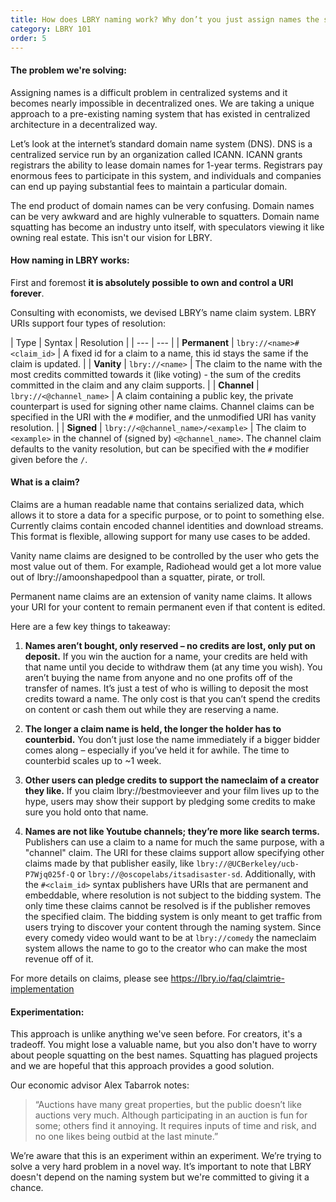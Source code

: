 ```yaml
---
title: How does LBRY naming work? Why don’t you just assign names the same way as internet domains?
category: LBRY 101
order: 5
---
```


#### The problem we're solving:

Assigning names is a difficult problem in centralized systems and it becomes nearly impossible in decentralized ones. We are taking a unique approach to a pre-existing naming system that has existed in centralized architecture in a decentralized way.

Let’s look at the internet’s standard domain name system (DNS). DNS is a centralized service run by an organization called ICANN. ICANN grants registrars the ability to lease domain names for 1-year terms. Registrars pay enormous fees to participate in this system, and individuals and companies can end up paying substantial fees to maintain a particular domain.

The end product of domain names can be very confusing. Domain names can be very awkward and are highly vulnerable to squatters. Domain name squatting has become an industry unto itself, with speculators viewing it like owning real estate.  This isn't our vision for LBRY.

#### How naming in LBRY works:

First and foremost
**it is absolutely possible to own and control a URI forever**.

Consulting with economists, we devised LBRY’s name claim system. LBRY URIs support four types of resolution:

| Type | Syntax | Resolution |
| --- | --- |
| **Permanent** | `lbry://<name>#<claim_id>` | A fixed id for a claim to a name, this id stays the same if the claim is updated. |
| **Vanity** | `lbry://<name>` | The claim to the name with the most credits committed towards it (like voting) - the sum of the credits committed in the claim and any claim supports. |
| **Channel** | `lbry://<@channel_name>` | A claim containing a public key, the private counterpart is used for signing other name claims. Channel claims can be specified in the URI with the `#` modifier, and the unmodified URI has vanity resolution. |
| **Signed** | `lbry://<@channel_name>/<example>` | The claim to `<example>` in the channel of (signed by) `<@channel_name>`. The channel claim defaults to the vanity resolution, but can be specified with the `#` modifier given before the `/`.

#### What is a claim?</br>

Claims are a human readable name that contains serialized data, which allows it to store a data for a specific purpose, or to point to something else.  Currently claims contain encoded channel identities and download streams.  This format is flexible, allowing support for many use cases to be added.

Vanity name claims are designed to be controlled by the user who gets the most value out of them. For example, Radiohead would get a lot more value out of lbry://amoonshapedpool than a squatter, pirate, or troll.

Permanent name claims are an extension of vanity name claims.  It allows your URI for your content to remain permanent even if that content is edited.

Here are a few key things to takeaway:

1. **Names aren’t bought, only reserved – no credits are lost, only put on deposit.** If you win the auction for a name, your credits are held with that name until you decide to withdraw them (at any time you wish). You aren’t buying the name from anyone and no one profits off of the transfer of names. It’s just a test of who is willing to deposit the most credits toward a name. The only cost is that you can’t spend the credits on content or cash them out while they are reserving a name.

2. **The longer a claim name is held, the longer the holder has to counterbid.** You don’t just lose the name immediately if a bigger bidder comes along – especially if you’ve held it for awhile. The time to counterbid scales up to ~1 week.

3. **Other users can pledge credits to support the nameclaim of a creator they like.** If you claim lbry://bestmovieever and your film lives up to the hype, users may show their support by pledging some credits to make sure you hold onto that name.

4. **Names are not like Youtube channels; they’re more like search terms.** Publishers can use a claim to a name for much the same purpose, with a "channel" claim. The URI for these claims support allow specifying other claims made by that publisher easily, like `lbry://@UCBerkeley/ucb-P7Wjq025f-Q` or `lbry://@oscopelabs/itsadisaster-sd`. Additionally, with the `#<claim_id>` syntax publishers have URIs that are permanent and embeddable, where resolution is not subject to the bidding system. The only time these claims cannot be resolved is if the publisher removes the specified claim. The bidding system is only meant to get traffic from users trying to discover your content through the naming system. Since every comedy video would want to be at `lbry://comedy` the nameclaim system allows the name to go to the creator who can make the most revenue off of it.

For more details on claims, please see https://lbry.io/faq/claimtrie-implementation

#### Experimentation:

This approach is unlike anything we've seen before. For creators, it's a tradeoff. You might lose a valuable name, but you also don't have to worry about people squatting on the best names. Squatting has plagued projects and we are hopeful that this approach provides a good solution.

Our economic advisor Alex Tabarrok notes:

>“Auctions have many great properties, but the public doesn’t like auctions very much. Although participating in an auction is fun for some; others find it annoying. It requires inputs of time and risk, and no one likes being outbid at the last minute.”

We’re aware that this is an experiment within an experiment. We’re trying to solve a very hard problem in a novel way. It’s important to note that LBRY doesn't depend on the naming system but we're committed to giving it a chance.
